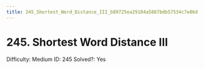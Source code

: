```yaml
---
title: 245_Shortest_Word_Distance_III_b89725ea29104a5887bdb57534c7e86d
---
```


# 245. Shortest Word Distance III

Difficulty: Medium
ID: 245
Solved?: Yes

[](https://leetcode.com/problems/shortest-word-distance-iii)